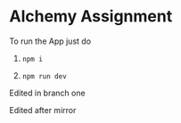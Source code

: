 # Alchemy Assignment

To run the App just do 

1. ``` npm i ```

2. ``` npm run dev ```


Edited in branch one

Edited after mirror
